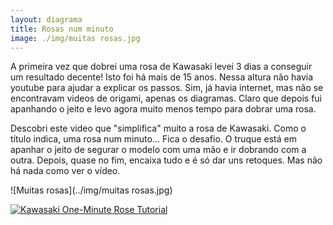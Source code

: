 ```yaml
---
layout: diagrama
title: Rosas num minuto
image: ./img/muitas rosas.jpg
---
```


A primeira vez que dobrei uma rosa de Kawasaki levei 3 dias a conseguir um resultado decente! Isto foi há mais de 15 anos. Nessa altura não havia youtube para ajudar a explicar os passos. Sim, já havia internet, mas não se encontravam videos de origami, apenas os diagramas. Claro que depois fui apanhando o jeito e levo agora muito menos tempo para dobrar uma rosa.

Descobri este video que "simplifica" muito a rosa de Kawasaki. Como o título indica, uma rosa num minuto... Fica o desafio. O truque está em apanhar o jeito de segurar o modelo com uma mão e ir dobrando com a outra. Depois, quase no fim, encaixa tudo e é só dar uns retoques. Mas não há nada como ver o vídeo.

![Muitas rosas](../img/muitas rosas.jpg)

[![Kawasaki One-Minute Rose Tutorial](http://img.youtube.com/vi/KhWdF2uBCgc/0.jpg)](http://www.youtube.com/watch?v=KhWdF2uBCgc "Kawasaki One-Minute Rose Tutorial")
